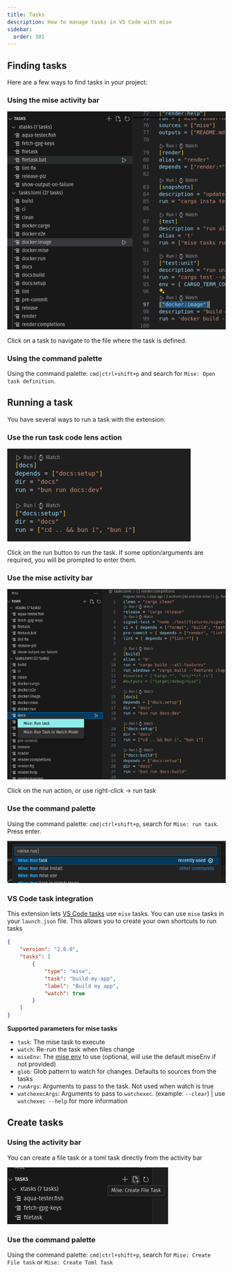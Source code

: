 ```yaml
---
title: Tasks
description: How to manage tasks in VS Code with mise
sidebar:
  order: 301
---
```


## Finding tasks

Here are a few ways to find tasks in your project:

### Using the mise activity bar

![task-activity-bar.png](../../../assets/task-activity-bar.png)

Click on a task to navigate to the file where the task is defined.

### Using the command palette

Using the command palette: `cmd|ctrl+shift+p` and search for
`Mise: Open task definition`.

## Running a task

You have several ways to run a task with the extension:

### Use the run task code lens action

![task-code-lens.png](../../../assets/task-code-lens.png)

Click on the run button to run the task. If some option/arguments are required,
you will be prompted to enter them.

### Use the mise activity bar

![task-run-activity-bar.png](../../../assets/task-run-activity-bar.png)

Click on the run action, or use right-click -> run task

### Use the command palette

Using the command palette: `cmd|ctrl+shift+p`, search for `Mise: run task`.
Press enter.

![img.png](../../../assets/tasks-command-palette.png)

### VS Code task integration

This extension lets
[VS Code tasks](https://code.visualstudio.com/docs/editor/tasks) use `mise`
tasks. You can use `mise` tasks in your `launch.json` file. This allows you to
create your own shortcuts to run tasks

```json title=launch.json {5,6}
{
    "version": "2.0.0",
    "tasks": [
        {
            "type": "mise",
            "task": "build-my-app",
            "label": "Build my app",
            "watch": true
        }
    ]
}
```

**Supported parameters for mise tasks**

- `task`: The mise task to execute
- `watch`: Re-run the task when files change
- `miseEnv`: The
  [mise env](https://mise.jdx.dev/configuration/environments.html) to use
  (optional, will use the default miseEnv if not provided)
- `glob`: Glob pattern to watch for changes. Defaults to sources from the tasks
- `runArgs`: Arguments to pass to the task. Not used when watch is true
- `watchexecArgs`: Arguments to pass to `watchexec`. (example: `--clear`) | use
  `watchexec --help` for more information

## Create tasks

### Using the activity bar

You can create a file task or a toml task directly from the activity bar

![create-file-task.png](../../../assets/create-file-task.png)

### Use the command palette

Using the command palette: `cmd|ctrl+shift+p`, search for
`Mise: Create File task` or `Mise: Create Toml Task`
